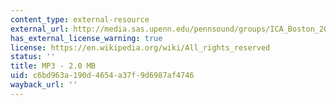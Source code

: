 ```yaml
---
content_type: external-resource
external_url: http://media.sas.upenn.edu/pennsound/groups/ICA_Boston_2006/Music_Overheard/01_Whitehead_The-Problem-With-Bodies_ICABoston_2006.mp3
has_external_license_warning: true
license: https://en.wikipedia.org/wiki/All_rights_reserved
status: ''
title: MP3 - 2.0 MB
uid: c6bd963a-190d-4654-a37f-9d6987af4746
wayback_url: ''
---
```

